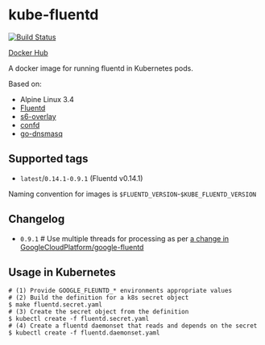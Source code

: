 # kube-fluentd

[![Build Status](https://travis-ci.org/mumoshu/kube-fluentd.svg?branch=master)](https://travis-ci.org/mumoshu/kube-fluentd)

[Docker Hub](https://hub.docker.com/r/mumoshu/kube-fluentd)

A docker image for running fluentd in Kubernetes pods.

Based on:

* Alpine Linux 3.4
* [Fluentd](https://github.com/fluent/fluentd)
* [s6-overlay](https://github.com/just-containers/s6-overlay)
* [confd](https://github.com/kelseyhightower/confd)
* [go-dnsmasq](https://github.com/janeczku/go-dnsmasq)

## Supported tags

 * `latest`/`0.14.1-0.9.1` (Fluentd v0.14.1)

Naming convention for images is `$FLUENTD_VERSION`-`$KUBE_FLUENTD_VERSION`

## Changelog

* `0.9.1` # Use multiple threads for processing as per [a change in GoogleCloudPlatform/google-fluentd](https://github.com/GoogleCloudPlatform/google-fluentd/commit/283eb7052d3a256078f37d03e8ea3a496794a28f)

## Usage in Kubernetes

```
# (1) Provide GOOGLE_FLEUNTD_* environments appropriate values
# (2) Build the definition for a k8s secret object
$ make fluentd.secret.yaml
# (3) Create the secret object from the definition
$ kubectl create -f fluentd.secret.yaml
# (4) Create a fluentd daemonset that reads and depends on the secret
$ kubectl create -f fluentd.daemonset.yaml
```
